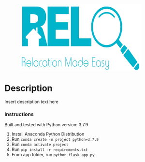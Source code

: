<p align="center">
  <img src="app/static/relo_logo_slogan.png" width="400" height="220">
</p>

# Description
Insert description text here

### Instructions

Built and tested with Python version: 3.7.9

1. Install Anaconda Python Distribution
2. Run `conda create -n project python=3.7.9`
3. Run `conda activate project`
4. Run `pip install -r requirements.txt`
5. From app folder, run `python flask_app.py`
